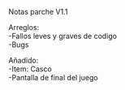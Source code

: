 Notas parche V1.1
<p>
Arreglos:
<br>
-Fallos leves y graves de codigo
<br>
-Bugs
</p>
<p>
Añadido:
<br>
-Item: Casco
<br>
-Pantalla de final del juego
</p>
